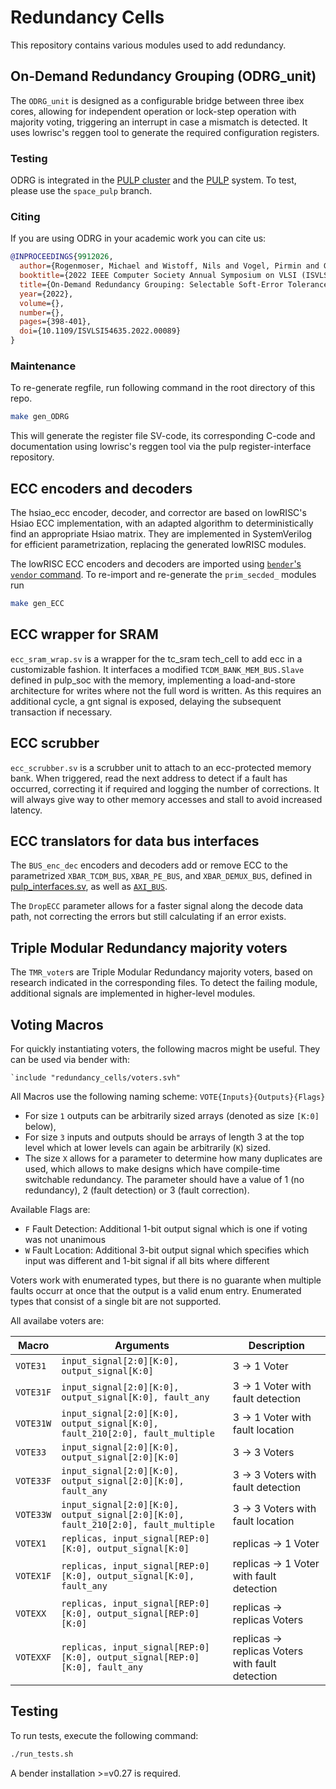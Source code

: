 # Redundancy Cells

This repository contains various modules used to add redundancy.

## On-Demand Redundancy Grouping (ODRG_unit)
The `ODRG_unit` is designed as a configurable bridge between three ibex cores, allowing for independent operation or lock-step operation with majority voting, triggering an interrupt in case a mismatch is detected. It uses lowrisc's reggen tool to generate the required configuration registers.

### Testing
ODRG is integrated in the [PULP cluster](https://github.com/pulp-platform/pulp_cluster/tree/space_pulp) and the [PULP](https://github.com/pulp-platform/pulp/tree/space_pulp) system. To test, please use the `space_pulp` branch.

### Citing
If you are using ODRG in your academic work you can cite us:
```BibTeX
@INPROCEEDINGS{9912026,
  author={Rogenmoser, Michael and Wistoff, Nils and Vogel, Pirmin and Gürkaynak, Frank and Benini, Luca},
  booktitle={2022 IEEE Computer Society Annual Symposium on VLSI (ISVLSI)}, 
  title={On-Demand Redundancy Grouping: Selectable Soft-Error Tolerance for a Multicore Cluster}, 
  year={2022},
  volume={},
  number={},
  pages={398-401},
  doi={10.1109/ISVLSI54635.2022.00089}
}
```

### Maintenance

To re-generate regfile, run following command in the root directory of this repo.
```bash
make gen_ODRG
```
This will generate the register file SV-code, its corresponding C-code and documentation using lowrisc's reggen tool via the pulp register-interface repository.

## ECC encoders and decoders
The hsiao_ecc encoder, decoder, and corrector are based on lowRISC's Hsiao ECC implementation, with an adapted algorithm to deterministically find an appropriate Hsiao matrix. They are implemented in SystemVerilog for efficient parametrization, replacing the generated lowRISC modules.

The lowRISC ECC encoders and decoders are imported using [`bender`'s `vendor` command](https://github.com/pulp-platform/bender#vendor-----copy-files-from-dependencies-that-do-not-support-bender). To re-import and re-generate the `prim_secded_` modules run
```bash
make gen_ECC
```

## ECC wrapper for SRAM
`ecc_sram_wrap.sv` is a wrapper for the tc_sram tech_cell to add ecc in a customizable fashion. It interfaces a modified `TCDM_BANK_MEM_BUS.Slave` defined in pulp_soc with the memory, implementing a load-and-store architecture for writes where not the full word is written. As this requires an additional cycle, a gnt signal is exposed, delaying the subsequent transaction if necessary.

## ECC scrubber
`ecc_scrubber.sv` is a scrubber unit to attach to an ecc-protected memory bank. When triggered, read the next address to detect if a fault has occurred, correcting it if required and logging the number of corrections. It will always give way to other memory accesses and stall to avoid increased latency.

## ECC translators for data bus interfaces
The `BUS_enc_dec` encoders and decoders add or remove ECC to the parametrized `XBAR_TCDM_BUS`, `XBAR_PE_BUS`, and `XBAR_DEMUX_BUS`, defined in [pulp_interfaces.sv](https://github.com/micprog/pulp_soc/blob/ibex_update/rtl/components/pulp_interfaces.sv), as well as [`AXI_BUS`](https://github.com/pulp-platform/axi).

The `DropECC` parameter allows for a faster signal along the decode data path, not correcting the errors but still calculating if an error exists.

## Triple Modular Redundancy majority voters
The `TMR_voter`s are Triple Modular Redundancy majority voters, based on research indicated in the corresponding files. To detect the failing module, additional signals are implemented in higher-level modules.

## Voting Macros
For quickly instantiating voters, the following macros might be useful. They can be used via bender with:
```
`include "redundancy_cells/voters.svh"
```
All Macros use the following naming scheme:
`VOTE{Inputs}{Outputs}{Flags}`

- For size `1` outputs can be arbitrarily sized arrays (denoted as size `[K:0]` below), 
- For size `3` inputs and outputs should be arrays of length 3 at the top level which at lower levels can again be arbitrarily (`K`) sized. 
- The size `X` allows for a parameter to determine how many duplicates are used, which allows to make designs which have compile-time switchable redundancy. 
The parameter should have a value of 1 (no redundancy), 2 (fault detection) or 3 (fault correction).

Available Flags are:
- `F` Fault Detection: Additional 1-bit output signal which is one if voting was not unanimous
- `W` Fault Location: Additional 3-bit output signal which specifies which input was different and 1-bit signal if all bits where different

Voters work with enumerated types, but there is no guarante when multiple faults occurr at once that the output is a valid enum entry.
Enumerated types that consist of a single bit are not supported.

All availabe voters are:

| Macro      | Arguments                                                                         | Description                                      |
|------------|-----------------------------------------------------------------------------------|--------------------------------------------------|
| `VOTE31`   | `input_signal[2:0][K:0], output_signal[K:0]`                                      | 3 -> 1 Voter                                     |
| `VOTE31F`  | `input_signal[2:0][K:0], output_signal[K:0], fault_any`                           | 3 -> 1 Voter with fault detection                |
| `VOTE31W`  | `input_signal[2:0][K:0], output_signal[K:0], fault_210[2:0], fault_multiple`      | 3 -> 1 Voter with fault location                 |
| `VOTE33`   | `input_signal[2:0][K:0], output_signal[2:0][K:0]`                                 | 3 -> 3 Voters                                    |
| `VOTE33F`  | `input_signal[2:0][K:0], output_signal[2:0][K:0], fault_any`                      | 3 -> 3 Voters with fault detection               |
| `VOTE33W`  | `input_signal[2:0][K:0], output_signal[2:0][K:0], fault_210[2:0], fault_multiple` | 3 -> 3 Voters with fault location                |
| `VOTEX1`   | `replicas, input_signal[REP:0][K:0], output_signal[K:0]`                          | replicas -> 1 Voter                              |
| `VOTEX1F`  | `replicas, input_signal[REP:0][K:0], output_signal[K:0], fault_any`               | replicas -> 1 Voter with fault detection         |
| `VOTEXX`   | `replicas, input_signal[REP:0][K:0], output_signal[REP:0][K:0]`                   | replicas -> replicas Voters                      |
| `VOTEXXF`  | `replicas, input_signal[REP:0][K:0], output_signal[REP:0][K:0], fault_any`        | replicas -> replicas Voters with fault detection |

## Testing
To run tests, execute the following command:
```bash
./run_tests.sh
```

A bender installation >=v0.27 is required.
